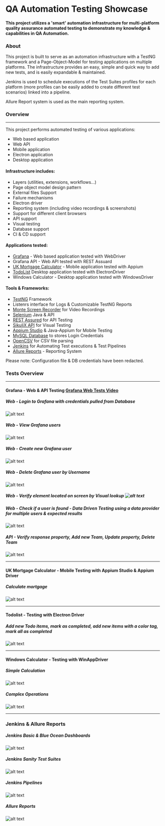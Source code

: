 # QA Automation Testing Showcase
#### This project utilizes a 'smart' automation infrastructure for multi-platform quality assurance automated testing to demonstrate my knowledge & capabilities in QA Automation.



### About

This project is built to serve as an automation infrastructure with a TestNG framework and a Page-Object-Model for testing applications on multiple platforms.
The infrastructure provides an easy, simple and quick way to add new tests, and is easily expandable & maintained.

Jenkins is used to schedule executions of the Test Suites profiles for each platform (more profiles can be easily added to create different test scenarios) linked into a pipeline.

Allure Report system is used as the main reporting system.



### Overview
---

This project performs automated testing of various applications:
* Web based application
* Web API
* Mobile application
* Electron application
* Desktop application

#### Infrastructure includes:

* Layers (utilities, extensions, workflows...)
* Page object model design pattern
* External files Support
* Failure mechanisms
* Electron driver
* Reporting system (including video recordings & screenshots)
* Support for different client browsers
* API support
* Visual testing
* Database support
* CI & CD support

#### Applications tested:

* [Grafana](https://grafana.com/grafana/) - Web based application tested with WebDriver
* Grafana API - Web API tested with REST Assuard
* [UK Mortgage Calculator](https://play.google.com/store/apps/details?id=uk.co.jamesgrimwood.mortgageadvisor&hl=en_GB&gl=US) - Mobile application tested with Appium
* [TodoList](https://github.com/blaadje/Todolist) Desktop application tested with ElectronDriver
* Windows Calculator - Desktop application tested with WindowsDriver


#### Tools & Frameworks:

* [TestNG](https://testng.org/) Framework
* Listenrs interface for Logs & Customizable TestNG Reports
* [Monte Screen Recorder](https://github.com/sbtqa/monte-media/blob/master/src/main/ru/sbtqa/monte/screenrecorder/ScreenRecorder.java) for Video Recordings
* [Selenium](https://www.selenium.dev/) Java & API
* [REST Assured](https://rest-assured.io/) for API Testing
* [SikuliX API](http://sikulix.com/) for Visual Testing
* [Appium Studio](https://digital.ai/continuous-testing/eclipse-intellij-plugins) & Java-Appium for Mobile Testing
* [MySQL Database](https://remotemysql.com/) to stores Login Credentials
* [OpenCSV](http://opencsv.sourceforge.net/) for CSV file parsing
* [Jenkins](https://www.jenkins.io/) for Automating Test executions & Test Pipelines
* [Allure Reports](http://allure.qatools.ru/) - Reporting System

Please note: Configuration file & DB credentials have been redacted. 

### Tests Overview
---

#### Grafana - Web & API Testing [Grafana Web Tests Video](https://drive.google.com/file/d/1yubF4IKtwFYXZvSW8g9FfKCWxKsCSmH2/view?usp=sharing)

##### Web - Login to Grafana with credentials pulled from Database
![alt text](https://raw.githubusercontent.com/Zapkid/QA-Automation-Testing-Showcase/master/ImageRepository/Grafana_Login.gif "Grafana Login")

##### Web - View Grafana users
![alt text](https://raw.githubusercontent.com/Zapkid/QA-Automation-Testing-Showcase/master/ImageRepository/GrafanaCheckUser.gif "Grafana Users")

##### Web - Create new Grafana user
![alt text](https://raw.githubusercontent.com/Zapkid/QA-Automation-Testing-Showcase/master/ImageRepository/GrafanaAddUser.gif "Grafana Add NEW User")

##### Web - Delete Grafana user by Username
![alt text](https://raw.githubusercontent.com/Zapkid/QA-Automation-Testing-Showcase/master/ImageRepository/GrafanaDeleteUser.gif "Grafana Delete User")

##### Web - Verify element located on screen by Visual lookup ![alt text](https://raw.githubusercontent.com/Zapkid/QA-Automation-Testing-Showcase/master/ImageRepository/GrafanaAvatar.png "Grafana Visual Search")

##### Web - Check if a user is found - Data Driven Testing using a data provider for multiple users & expected results
![alt text](https://raw.githubusercontent.com/Zapkid/QA-Automation-Testing-Showcase/master/ImageRepository/GrafanaSearchUsers.gif "Grafana DDT")

##### API - Verify response property, Add new Team, Update property, Delete Team
![alt text](https://raw.githubusercontent.com/Zapkid/QA-Automation-Testing-Showcase/master/ImageRepository/APIprints.gif "Grafana API")

---

#### UK Mortgage Calculator - Mobile Testing with Appium Studio & Appium Driver

##### Calculate mortgage
![alt text](https://raw.githubusercontent.com/Zapkid/QA-Automation-Testing-Showcase/master/ImageRepository/Mobile2.gif "Mobile - Calculate mortgage")

---

#### Todolist - Testing with Electron Driver

##### Add new Todo items, mark as completed, add new items with a color tag, mark all as completed
![alt text](https://raw.githubusercontent.com/Zapkid/QA-Automation-Testing-Showcase/master/ImageRepository/Electron_gif.gif "Electron Driver Testing")

---

#### Windows Calculator - Testing with WinAppDriver

##### Simple Calculation
![alt text](https://raw.githubusercontent.com/Zapkid/QA-Automation-Testing-Showcase/master/ImageRepository/CalcDivByZero.gif "Windows Calculator Testing - Division by Zero")

##### Complex Operations
![alt text](https://raw.githubusercontent.com/Zapkid/QA-Automation-Testing-Showcase/master/ImageRepository/CalcComplex.gif "Windows Calculator Testing - Complex Operations")

---

### Jenkins & Allure Reports

##### Jenkins Basic & Blue Ocean Dashboards
![alt text](https://raw.githubusercontent.com/Zapkid/QA-Automation-Testing-Showcase/master/ImageRepository/JenkinsDashboards.gif "Jenkins - Dashboard")

##### Jenkins Sanity Test Suites
![alt text](https://raw.githubusercontent.com/Zapkid/QA-Automation-Testing-Showcase/master/ImageRepository/SanitySuccess.gif "Jenkins - Sanity Testing")

##### Jenkins Pipelines
![alt text](https://raw.githubusercontent.com/Zapkid/QA-Automation-Testing-Showcase/master/ImageRepository/pipelines.PNG "Jenkins - Pipelines")

##### Allure Reports
![alt text](https://raw.githubusercontent.com/Zapkid/QA-Automation-Testing-Showcase/master/ImageRepository/AllureReports.gif "Allure Reports")




